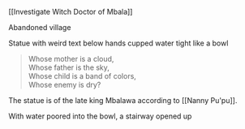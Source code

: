 [[Investigate Witch Doctor of Mbala]]

Abandoned village

Statue with weird text below hands cupped water tight like a bowl
> Whose mother is a cloud,  
> Whose father is the sky,  
> Whose child is a band of colors,  
> Whose enemy is dry?

The statue is of the late king Mbalawa according to [[Nanny Pu'pu]].

With water poored into the bowl, a stairway opened up